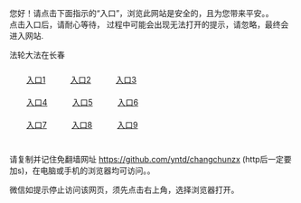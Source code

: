 您好！请点击下面指示的“入口”，浏览此网站是安全的，且为您带来平安。。 <br/>
点击入口后，请耐心等待， 过程中可能会出现无法打开的提示，请忽略，最终会进入网站. </br>

法轮大法在长春<br/>
<div style="padding:10px"><a style="margin:20px" target="_blank" href="https://d1bua61j8zvyc3.cloudfront.net/2Qpsp?qigkr" id="ccLink1" rel="nofollow">入口1</a> <a target="_blank" style="margin:20px" href="https://d3f8rpwjb8l2oe.cloudfront.net/2Qpsp?hvwiiuwe" id="ccLink2" rel="nofollow">入口2</a> <a style="margin:20px" target="_blank" href="https://d2ccqmkn7qc8yw.cloudfront.net/2Qpsp?kansodx" id="ccLink3" rel="nofollow">入口3</a></div>

<div style="padding:10px" ><a style="margin:20px" target="_blank" href="https://d1bua61j8zvyc3.cloudfront.net/2Qpsp?qigkr" id="ccLink4" rel="nofollow">入口4</a> <a style="margin:20px" href="https://d3f8rpwjb8l2oe.cloudfront.net/2Qpsp?hvwiiuwe" target="_blank" id="ccLink5" rel="nofollow">入口5</a> <a style="margin:20px" href="https://d2ccqmkn7qc8yw.cloudfront.net/2Qpsp?kansodx" target="_blank" id="ccLink6" rel="nofollow">入口6</a></div>

<div style="padding:10px"><a style="margin:20px" target="_blank" href="https://d1bua61j8zvyc3.cloudfront.net/2Qpsp?qigkr" id="ccLink7" rel="nofollow">入口7</a> <a style="margin:20px" href="https://d3f8rpwjb8l2oe.cloudfront.net/2Qpsp?hvwiiuwe" target="_blank" id="ccLink8" rel="nofollow">入口8</a> <a style="margin:20px" target="_blank" href="https://d2ccqmkn7qc8yw.cloudfront.net/2Qpsp?kansodx" id="ccLink9" rel="nofollow">入口9</a></div>

<br/>



请复制并记住免翻墙网址 https://github.com/yntd/changchunzx (http后一定要加s)，在电脑或手机的浏览器均可访问。。<br/>

微信如提示停止访问该网页，须先点击右上角，选择浏览器打开。
